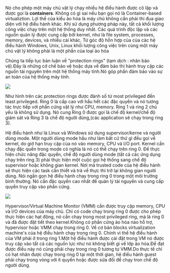 Nó cho phép một máy chủ vật lý chạy nhiều hệ điều hành được cô lập và được gọi là **containers**.
Không có gì sai nếu bạn gọi nó là Container-based virtualiztion. Lợi thế của kiểu ảo hóa là máy chủ không cần phải thi đua giao diện với hệ điều hành khác. Khi sử dụng phương pháp này, tất cả khối lượng công việc chạy trên một hệ thống duy nhất. Các quá trình độc lập và các nguồn quản lý được cung cấp bởi kernel, như là file system, processes, memory, devices, và nhiều cái khác. Từ góc độ hỗn hợp của của các hệ điều hành Windows, Unix, Linux khối lượng công việc trên cùng một máy chủ vật lý không phải là một phần của loại ảo hóa

Chúng ta tiếp tục bàn luận về "protection rings" (tạm dịch : nhân bảo vệ).Đây là những cớ chế bảo vệ hoặc dựa về đảm bảo thi hành truy cập các nguồn tài nguyên trên một hệ thống máy tính.Nó góp phần đảm bảo vào sự an toàn của hệ thống máy tính.

<img src="https://i.imgur.com/XXbOW7U.jpg">

Như hình trên các protection rings được đánh số từ most privileged đến least privileged. Ring 0 là cấp cao với hầu hết các đặc quyền và nó tương tác trực tiếp với phần cứng vật lý như CPU, memory. Ring 1 và ring 2 chủ yếu là không sử dụng. Nó cung Ring 0 được gọi là chế độ kernel/chế độ giám sát và Ring 3 là chế độ người dùng,(các application sẽ chạy trong ring 3).

Hệ điều hành như là Linux và Windows sử dụng supervisor/kerne và người dùng mode. Một người dùng mode hầu như làm bất cứ thứ gì đều gọi về kernel, do giớ hạn truy cập của nó vào memory, CPU và I/O port. Kernel cần chạy đặc quền trong mode có nghĩa là nó có thể chạy trên ring 0. Để thực hiện chức năng đặc quyền, chế độ người dùng mode (tất cả các ứng dụng chạy trên ring 3) phải thực hiện một cuộc gọi hệ thống sang chế độ supervisor hoặc không gian kernel. Nơi mà trusted code của hệ điều hành sẽ thực hiện các task cần thiết và  trả về thực thi trở lại không gian người dùng. Nói ngắn gọn hệ điều hành chạy trong ring 0 trong một môi trường bình thường. Nó cần đặc quyền cao nhất để quản lý tài nguyền và cung cấp quyền truy cập vào phần cứng.

<img src="https://i.imgur.com/6aKuE67.jpg">

Hypervisor/Virtual Machine Monitor (VMM) cần được truy cập memory, CPU và I/O devices của máy chủ. Chỉ có code chạy trong ring 0 được cho phép thực hiện các hạt động, nó cần chạy trong most privileged ring, mà là ring 0 và đã được đặt tiết theo kernel.Không có phần cứng ảo hóa nào hỗ trợ, hypervisor hoặc VMM chạy trong ring 0. Về cơ bản blocks virtualization machine's  của hệ điều hành chạy trong ring 0. Chính vì thế hệ điều hành của VM phải ở trong ring 1.Một hệ điều hành được cài đặt trong VM nó được truy cập vào tất cả các nguồn lực như nó không biết gì về lớp ảo hóa.Để đạt được điều này nó cũng phải chạy trong ring 0 tương tự VMM.Do thực tế chỉ có hạt nhân được chạy trong ring 0 tại một thời gian, hệ điều hành guest phải chạy trong vòng với ít quyền hoặc được sửa đổi để chạy tron chế độ người dùng.
